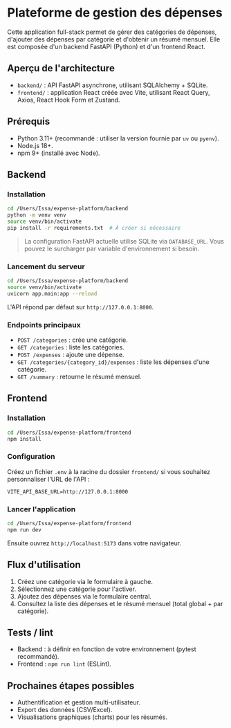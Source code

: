 # Plateforme de gestion des dépenses

Cette application full-stack permet de gérer des catégories de dépenses, d'ajouter des dépenses par catégorie et d'obtenir un résumé mensuel. Elle est composée d'un backend FastAPI (Python) et d'un frontend React.

## Aperçu de l'architecture

- `backend/` : API FastAPI asynchrone, utilisant SQLAlchemy + SQLite.
- `frontend/` : application React créée avec Vite, utilisant React Query, Axios, React Hook Form et Zustand.

## Prérequis

- Python 3.11+ (recommandé : utiliser la version fournie par `uv` ou `pyenv`).
- Node.js 18+.
- npm 9+ (installé avec Node).

## Backend

### Installation

```bash
cd /Users/Issa/expense-platform/backend
python -m venv venv
source venv/bin/activate
pip install -r requirements.txt  # À créer si nécessaire
```

> La configuration FastAPI actuelle utilise SQLite via `DATABASE_URL`. Vous pouvez le surcharger par variable d'environnement si besoin.

### Lancement du serveur

```bash
cd /Users/Issa/expense-platform/backend
source venv/bin/activate
uvicorn app.main:app --reload
```

L'API répond par défaut sur `http://127.0.0.1:8000`.

### Endpoints principaux

- `POST /categories` : crée une catégorie.
- `GET /categories` : liste les catégories.
- `POST /expenses` : ajoute une dépense.
- `GET /categories/{category_id}/expenses` : liste les dépenses d'une catégorie.
- `GET /summary` : retourne le résumé mensuel.

## Frontend

### Installation

```bash
cd /Users/Issa/expense-platform/frontend
npm install
```

### Configuration

Créez un fichier `.env` à la racine du dossier `frontend/` si vous souhaitez personnaliser l'URL de l'API :

```
VITE_API_BASE_URL=http://127.0.0.1:8000
```

### Lancer l'application

```bash
cd /Users/Issa/expense-platform/frontend
npm run dev
```

Ensuite ouvrez `http://localhost:5173` dans votre navigateur.

## Flux d'utilisation

1. Créez une catégorie via le formulaire à gauche.
2. Sélectionnez une catégorie pour l'activer.
3. Ajoutez des dépenses via le formulaire central.
4. Consultez la liste des dépenses et le résumé mensuel (total global + par catégorie).

## Tests / lint

- Backend : à définir en fonction de votre environnement (pytest recommandé).
- Frontend : `npm run lint` (ESLint).

## Prochaines étapes possibles

- Authentification et gestion multi-utilisateur.
- Export des données (CSV/Excel).
- Visualisations graphiques (charts) pour les résumés.

